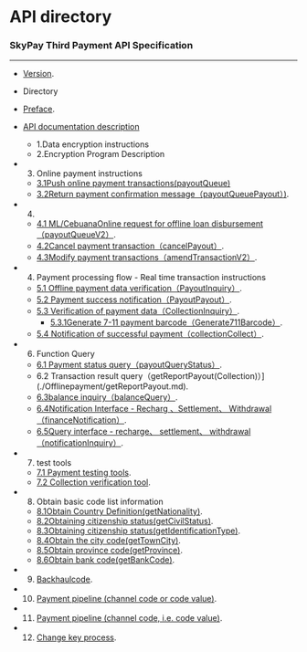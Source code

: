 # API directory
###   SkyPay Third Payment API Specification
_________________
- [Version](./Version1.md).
- Directory
- [Preface](./preface.md).
- [API documentation description](./APIdocumentationdescription.md)
    - 1.Data encryption instructions
    - 2.Encryption Program Description
- 3. Online payment instructions
    - [3.1Push online payment transactions(payoutQueue)](./onlinepayment/payoutQueue.md)
    - [3.2Return payment confirmation message（payoutQueuePayout）)](./onlinepayment/payoutQueuePayout.md).
- 4. 
    - [4.1 ML/CebuanaOnline request for offline loan disbursement（payoutQueueV2）](./onlinepayment/payoutQueueV2.md).
    - [4.2Cancel payment transaction（cancelPayout）](./onlinepayment/cancelPayout.md).
    - [4.3Modify payment transactions（amendTransactionV2）](./onlinepayment/amendTransactionV2.md).
- 4. Payment processing flow - Real time transaction instructions

    - [5.1 Offline payment data verification（PayoutInquiry）](./Offlinepayment/PayoutInquiry.md).
	- [5.2 Payment success notification（PayoutPayout）](./Offlinepayment/PayoutPayout.md).
    - [5.3 Verification of payment data（CollectionInquiry）](./Offlinepayment/CollectionInquiry.md).
        - [5.3.1Generate 7-11 payment barcode（Generate711Barcode）](./Offlinepayment/Generate711Barcode.md).
    - [5.4 Notification of successful payment（collectionCollect）](./Offlinepayment/collectionCollect.md).
- 6. Function Query
    - [6.1 Payment status query（payoutQueryStatus）](./Offlinepayment/payoutQueryStatus.md).
    - 6.2 Transaction result query（getReportPayout(Collection)）](./Offlinepayment/getReportPayout.md).
    - [6.3balance inquiry（balanceQuery）](./Offlinepayment/balanceQuery.md).
    - [6.4Notification Interface - Recharg 、Settlement、 Withdrawal（financeNotification）](./Rechargebalancewithdrawal/financeNotification.md).
    - [6.5Query interface - recharge、 settlement、 withdrawal（notificationInquiry）](./Rechargebalancewithdrawal/notificationInquiry.md).
- 7. test tools
    - [7.1 Payment testing tools](./testtools/Collectionverificationtool.md).
    - [7.2 Collection verification tool](./testtools/Paymenttestingtools.md).
- 8. Obtain basic code list information
    - [8.1Obtain Country Definition(getNationality)](./Obtainbasiccodelistinformation/getNationality.md).
    - [8.2Obtaining citizenship status(getCivilStatus)](./Obtainbasiccodelistinformation/getCivilStatus.md).
    - [8.3Obtaining citizenship status(getIdentificationType)](./Obtainbasiccodelistinformation/getIdentificationType.md).
    - [8.4Obtain the city code(getTownCity)](./Obtainbasiccodelistinformation/getTownCity.md).
    - [8.5Obtain province code(getProvince)](./Obtainbasiccodelistinformation/getProvince.md).
    - [8.6Obtain bank code(getBankCode)](./Obtainbasiccodelistinformation/getBankCode.md).
- 9. [Backhaulcode](./Backpropagationmessagedefinition/Backpropagationmessagedefinition.md).
- 10. [Payment pipeline (channel code or code value)](./Paymentpipeline/Paymentpipeline.md).
- 11. [Payment pipeline (channel code, i.e. code value)](./Paymentpipeline/Paymentpipeline1.md).
- 12. [Change key process](./Changekeyprocess/Changekeyprocess.md).
